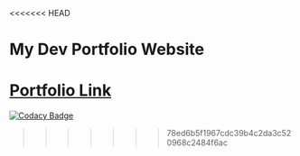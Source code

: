 <<<<<<< HEAD

# My Dev Portfolio Website

# <a href="https://Kongleungcodes-dev-portfolio.vercel.app">Portfolio Link</a>

[![Codacy Badge](https://api.codacy.com/project/badge/Grade/8811ea1a72fe46ebb2c98b82afe2781b)](https://app.codacy.com/gh/Kongleungcodes/My_Web_Portfolio?utm_source=github.com&utm_medium=referral&utm_content=Kongleungcodes/My_Web_Portfolio&utm_campaign=Badge_Grade)

> > > > > > > 78ed6b5f1967cdc39b4c2da3c520968c2484f6ac

